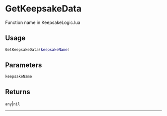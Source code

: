 # GetKeepsakeData
Function name in KeepsakeLogic.lua
## Usage
```lua
GetKeepsakeData(keepsakeName)
```
## Parameters
`keepsakeName`
## Returns
`any`|`nil`

---
